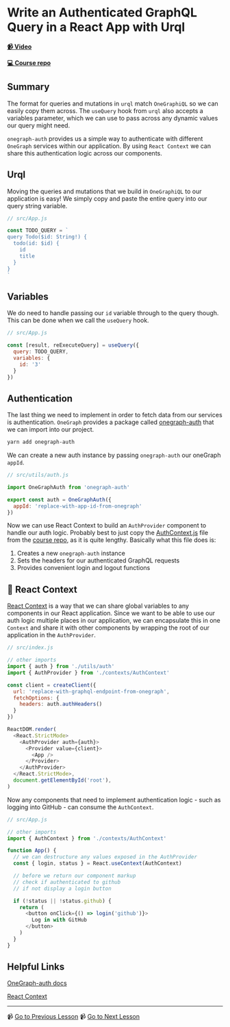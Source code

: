 # Write an Authenticated GraphQL Query in a React App with Urql

**[📹 Video](https://egghead.io/lessons/graphql-write-an-authenticated-graphql-query-in-a-react-app-with-urql)**

**[💻 Course repo](https://github.com/theianjones/egghead-graphql-subscriptions)**

## Summary

The format for queries and mutations in `urql` match `OneGraphiQL` so we can easily copy them across. The `useQuery` hook from `urql` also accepts a variables parameter, which we can use to pass across any dynamic values our query might need.

`onegraph-auth` provides us a simple way to authenticate with different `OneGraph` services within our application. By using `React Context` we can share this authentication logic across our components.

## Urql

Moving the queries and mutations that we build in `OneGraphiQL` to our application is easy! We simply copy and paste the entire query into our query string variable.

```js
// src/App.js

const TODO_QUERY = `
query Todo($id: String!) {
  todo(id: $id) {
    id
    title
  }
}
`
```

## Variables

We do need to handle passing our `id` variable through to the query though. This can be done when we call the `useQuery` hook.

```js
// src/App.js

const [result, reExecuteQuery] = useQuery({
  query: TODO_QUERY,
  variables: {
    id: '3'
  }
})
```

## Authentication

The last thing we need to implement in order to fetch data from our services is authentication. `OneGraph` provides a package called [onegraph-auth](https://www.onegraph.com/docs/) that we can import into our project.

```bash
yarn add onegraph-auth
```

We can create a new auth instance by passing `onegraph-auth` our oneGraph `appId`.

```js
// src/utils/auth.js

import OneGraphAuth from 'onegraph-auth'

export const auth = OneGraphAuth({
  appId: 'replace-with-app-id-from-onegraph'
})
```

Now we can use React Context to build an `AuthProvider` component to handle our auth logic. Probably best to just copy the [AuthContext.js](https://github.com/theianjones/egghead-graphql-subscriptions/blob/master/04-setUpAuthenticationWithUrql/src/contexts/AuthContext.js) file from the [course repo](https://github.com/theianjones/egghead-graphql-subscriptions), as it is quite lengthy. Basically what this file does is:

  1. Creates a new `onegraph-auth` instance
  2. Sets the headers for our authenticated GraphQL requests
  3. Provides convenient login and logout functions

## 🤔 React Context

[React Context](https://reactjs.org/docs/context.html) is a way that we can share global variables to any components in our React application. Since we want to be able to use our auth logic multiple places in our application, we can encapsulate this in one `Context` and share it with other components by wrapping the root of our application in the `AuthProvider`.

```js
// src/index.js

// other imports
import { auth } from './utils/auth'
import { AuthProvider } from './contexts/AuthContext'

const client = createClient({
  url: 'replace-with-graphql-endpoint-from-onegraph',
  fetchOptions: {
    headers: auth.authHeaders()
  }
})

ReactDOM.render(
  <React.StrictMode>
    <AuthProvider auth={auth}>
      <Provider value={client}>
        <App />
      </Provider>
    </AuthProvider>
  </React.StrictMode>,
  document.getElementById('root'),
)
```

Now any components that need to implement authentication logic - such as logging into GitHub - can consume the `AuthContext`.

```js
// src/App.js

// other imports
import { AuthContext } from './contexts/AuthContext'

function App() {
  // we can destructure any values exposed in the AuthProvider
  const { login, status } = React.useContext(AuthContext)

  // before we return our component markup
  // check if authenticated to github
  // if not display a login button

  if (!status || !status.github) {
    return (
      <button onClick={() => login('github')}>
        Log in with GitHub
      </button>
    )
  }
}
```

## Helpful Links

[OneGraph-auth docs](https://www.onegraph.com/docs/)

[React Context](https://reactjs.org/docs/context.html)

---

📹 [Go to Previous Lesson](https://egghead.io/lessons/graphql-write-an-authenticated-query-in-onegraph)
📹 [Go to Next Lesson](https://egghead.io/lessons/graphql-query-github-comments-with-one-graph-through-urql-s-client)
